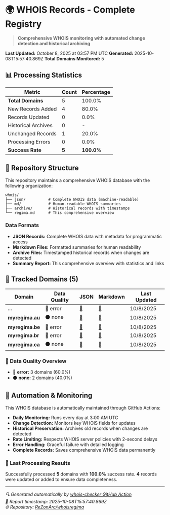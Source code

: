 # 🌍 WHOIS Records - Complete Registry

> **Comprehensive WHOIS monitoring with automated change detection and historical archiving**

**Last Updated:** October 8, 2025 at 03:57 PM UTC
**Generated:** 2025-10-08T15:57:40.869Z
**Total Domains Monitored:** 5

## 📊 Processing Statistics

| Metric | Count | Percentage |
|--------|-------|-----------|
| **Total Domains** | 5 | 100.0% |
| New Records Added | 4 | 80.0% |
| Records Updated | 0 | 0.0% |
| Historical Archives | 0 | - |
| Unchanged Records | 1 | 20.0% |
| Processing Errors | 0 | 0.0% |
| **Success Rate** | **5** | **100.0%** |

## 📁 Repository Structure

This repository maintains a comprehensive WHOIS database with the following organization:

```
whois/
├── json/          # Complete WHOIS data (machine-readable)
├── md/            # Human-readable WHOIS summaries  
├── archive/       # Historical records with timestamps
└── regima.md      # This comprehensive overview
```

### Data Formats

- **JSON Records:** Complete WHOIS data with metadata for programmatic access
- **Markdown Files:** Formatted summaries for human readability
- **Archive Files:** Timestamped historical records when changes are detected
- **Summary Report:** This comprehensive overview with statistics and links

## 🎯 Tracked Domains (5)

| Domain | Data Quality | JSON | Markdown | Last Updated |
|--------|-------------|------|----------|-------------|
| **...** | 🔴 error | [📄](json/....json) | [📝](md/....md) | 10/8/2025 |
| **myregima.au** | ⚫ none | [📄](json/myregima.au.json) | [📝](md/myregima.au.md) | 10/8/2025 |
| **myregima.be** | 🔴 error | [📄](json/myregima.be.json) | [📝](md/myregima.be.md) | 10/8/2025 |
| **myregima.br** | 🔴 error | [📄](json/myregima.br.json) | [📝](md/myregima.br.md) | 10/8/2025 |
| **myregima.ca** | ⚫ none | [📄](json/myregima.ca.json) | [📝](md/myregima.ca.md) | 10/8/2025 |

### 🎯 Data Quality Overview

- 🔴 **error:** 3 domains (60.0%)
- ⚫ **none:** 2 domains (40.0%)

## 🤖 Automation & Monitoring

This WHOIS database is automatically maintained through GitHub Actions:

- **Daily Monitoring:** Runs every day at 3:00 AM UTC
- **Change Detection:** Monitors key WHOIS fields for updates
- **Historical Preservation:** Archives old records when changes are detected
- **Rate Limiting:** Respects WHOIS server policies with 2-second delays
- **Error Handling:** Graceful failure with detailed logging
- **Complete Records:** Saves comprehensive WHOIS data permanently

### 🔄 Last Processing Results

Successfully processed **5** domains with **100.0%** success rate.
**4** records were updated or added to ensure data completeness.

---

*🔍 Generated automatically by [whois-checker GitHub Action](../.github/workflows/whois-checker.yml)*  
*📅 Report timestamp: 2025-10-08T15:57:40.869Z*  
*🌐 Repository: [ReZonArc/whoisregima](https://github.com/ReZonArc/whoisregima)*
